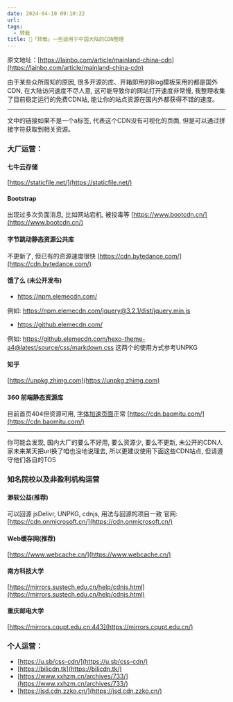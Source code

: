 ```yaml
---
date: 2024-04-10 09:10:22
url: 
tags: 
  - 转载
title: 🔗「转载」一些适用于中国大陆的CDN整理
---
```


原文地址：[https://lainbo.com/article/mainland-china-cdn](https://lainbo.com/article/mainland-china-cdn)

由于某些众所周知的原因, 很多开源的库、开箱即用的Blog模板采用的都是国外CDN, 在大陆访问速度不尽人意, 这可能导致你的网站打开速度非常慢, 我整理收集了目前稳定运行的免费CDN站, 能让你的站点资源在国内外都获得不错的速度。

---

文中的链接如果不是一个a标签, 代表这个CDN没有可视化的页面, 但是可以通过拼接字符获取到相关资源。
### 大厂运营：
#### 七牛云存储
[https://staticfile.net/](https://staticfile.net/)
#### Bootstrap
出现过多次负面消息, 比如网站宕机, 被投毒等
[https://www.bootcdn.cn/](https://www.bootcdn.cn/)
#### 字节跳动静态资源公共库
不更新了, 但已有的资源速度很快
[https://cdn.bytedance.com/](https://cdn.bytedance.com/)
#### 饿了么 (未公开发布)

- https://npm.elemecdn.com/

例如: https://npm.elemecdn.com/jquery@3.2.1/dist/jquery.min.js

- https://github.elemecdn.com/

例如: https://github.elemecdn.com/hexo-theme-a4@latest/source/css/markdown.css
这两个的使用方式参考UNPKG
#### 知乎
[https://unpkg.zhimg.com](https://unpkg.zhimg.com)
#### 360 前端静态资源库
目前首页404但资源可用, [字体加速页面](https://cdn.baomitu.com/index/fonts)正常
[https://cdn.baomitu.com/](https://cdn.baomitu.com/)

---

你可能会发现, 国内大厂的要么不好用, 要么资源少, 要么不更新, 未公开的CDN人家未来某天把url换了咱也没地说理去, 所以更建议使用下面这些CDN站点, 但请遵守他们各自的TOS
### 知名院校以及非盈利机构运营
#### **渺软公益**(推荐)
可以回源 jsDelivr, UNPKG, cdnjs, 用法与回源的项目一致
官网: [https://cdn.onmicrosoft.cn/](https://cdn.onmicrosoft.cn/)
#### Web缓存网(推荐)
[https://www.webcache.cn/](https://www.webcache.cn/)
#### 南方科技大学
[https://mirrors.sustech.edu.cn/help/cdnjs.html](https://mirrors.sustech.edu.cn/help/cdnjs.html)
#### 重庆邮电大学
[https://mirrors.cqupt.edu.cn:443](https://mirrors.cqupt.edu.cn/)
### 个人运营：

- [https://u.sb/css-cdn/](https://u.sb/css-cdn/)
- [https://bilicdn.tk](https://bilicdn.tk/)
- [https://www.xxhzm.cn/archives/733/](https://www.xxhzm.cn/archives/733/)
- [https://jsd.cdn.zzko.cn/](https://jsd.cdn.zzko.cn/)
